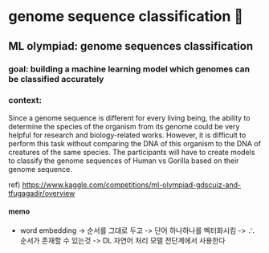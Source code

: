# genome sequence classification 🧬
## ML olympiad: genome sequences classification
### goal: building a machine learning model which genomes can be classified accurately
### context:
Since a genome sequence is different for every living being, the ability to determine the species of the organism from its genome could be very helpful for research and biology-related works. 
However, it is difficult to perform this task without comparing the DNA of this organism to the DNA of creatures of the same species.
The participants will have to create models to classify the genome sequences of Human vs Gorilla based on their genome sequence.

ref) https://www.kaggle.com/competitions/ml-olympiad-gdscuiz-and-tfugagadir/overview


#### memo
* word embedding
-> 순서를 그대로 두고
-> 단어 하나하나를 벡터화시킴
-> ∴순서가 존재할 수 있는것
-> DL 자연어 처리 모델 전단계에서 사용한다
